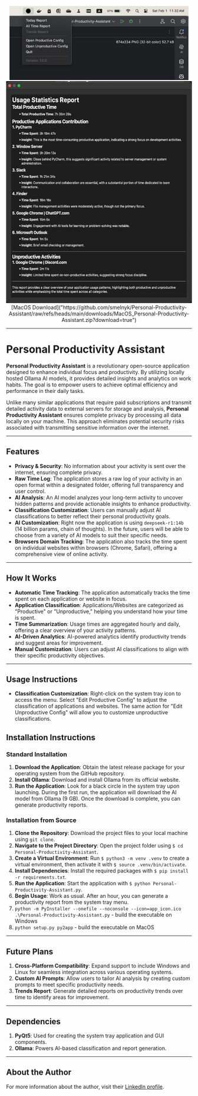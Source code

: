 <div align="center">
    <img height="200px" src="https://github.com/smelnyk/Personal-Productivity-Assistant/blob/main/img/img1.png" alt="Personal Productivity Assistant Tray">
    <img height="600px" src="https://github.com/smelnyk/Personal-Productivity-Assistant/blob/main/img/img2.png" alt="Personal Productivity Assistant Popup">
</div>

<div align="center">
    [MacOS Download]("https://github.com/smelnyk/Personal-Productivity-Assistant/raw/refs/heads/main/downloads/MacOS_Personal-Productivity-Assistant.zip?download=true")
</div>

---

# Personal Productivity Assistant  
**Personal Productivity Assistant** is a revolutionary open-source application designed to enhance individual focus and productivity. By utilizing locally hosted Ollama AI models, it provides detailed insights and analytics on work habits. The goal is to empower users to achieve optimal efficiency and performance in their daily tasks.  

Unlike many similar applications that require paid subscriptions and transmit detailed activity data to external servers for storage and analysis, **Personal Productivity Assistant** ensures complete privacy by processing all data locally on your machine. This approach eliminates potential security risks associated with transmitting sensitive information over the internet.  

---

## Features  
- **Privacy & Security**: No information about your activity is sent over the internet, ensuring complete privacy.  
- **Raw Time Log**: The application stores a raw log of your activity in an open format within a designated folder, offering full transparency and user control.  
- **AI Analysis**: An AI model analyzes your long-term activity to uncover hidden patterns and provide actionable insights to enhance productivity.  
- **Classification Customization**: Users can manually adjust AI classifications to better reflect their personal productivity goals.  
- **AI Customization**: Right now the application is using `deepseek-r1:14b` (14 billion params, chain of thoughts). In the future, users will be able to choose from a variety of AI models to suit their specific needs.
- **Browsers Domain Tracking**: The application also tracks the time spent on individual websites within browsers (Chrome, Safari), offering a comprehensive view of online activity.

---

## How It Works  
- **Automatic Time Tracking**: The application automatically tracks the time spent on each application or website in focus.  
- **Application Classification**: Applications/Websites are categorized as "Productive" or "Unproductive," helping you understand how your time is spent.  
- **Time Summarization**: Usage times are aggregated hourly and daily, offering a clear overview of your activity patterns.  
- **AI-Driven Analytics**: AI-powered analytics identify productivity trends and suggest areas for improvement.  
- **Manual Customization**: Users can adjust AI classifications to align with their specific productivity objectives.  

---

## Usage Instructions
- **Classification Customization**: Right-click on the system tray icon to access the menu. Select "Edit Productive Config" to adjust the classification of applications and websites. The same action for "Edit Unproductive Config" will allow you to customize unproductive classifications.

## Installation Instructions  

### Standard Installation  
1. **Download the Application**: Obtain the latest release package for your operating system from the GitHub repository.  
2. **Install Ollama**: Download and install Ollama from its official website.  
3. **Run the Application**: Look for a black circle in the system tray upon launching. During the first run, the application will download the AI model from Ollama (9 GB). Once the download is complete, you can generate productivity reports.  

### Installation from Source  
1. **Clone the Repository**: Download the project files to your local machine using `git clone`.  
2. **Navigate to the Project Directory**: Open the project folder using `$ cd Personal-Productivity-Assistant`.  
3. **Create a Virtual Environment**: Run `$ python3 -m venv .venv` to create a virtual environment, then activate it with `$ source .venv/bin/activate`.  
4. **Install Dependencies**: Install the required packages with `$ pip install -r requirements.txt`.  
5. **Run the Application**: Start the application with `$ python Personal-Productivity-Assistant.py`.  
6. **Begin Usage**: Work as usual. After an hour, you can generate a productivity report from the system tray menu.
7. `python -m PyInstaller --onefile --noconsole --icon=app_icon.ico .\Personal-Productivity-Assistant.py` - build the executable on Windows
8. `python setup.py py2app` - build the executable on MacOS

---

## Future Plans  
1. **Cross-Platform Compatibility**: Expand support to include Windows and Linux for seamless integration across various operating systems.  
2. **Custom AI Prompts**: Allow users to tailor AI analysis by creating custom prompts to meet specific productivity needs.  
2. **Trends Report**: Generate detailed reports on productivity trends over time to identify areas for improvement.  

---

## Dependencies  
1. **PyQt5**: Used for creating the system tray application and GUI components.  
2. **Ollama**: Powers AI-based classification and report generation.  

---

## About the Author  
For more information about the author, visit their [LinkedIn profile](https://www.linkedin.com/in/smelnyk/).  
